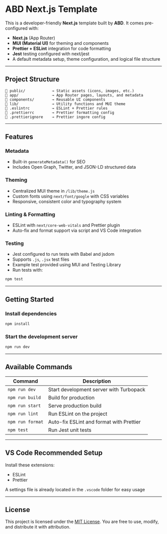 # ABD Next.js Template

This is a developer-friendly **Next.js** template built by **ABD**. It comes pre-configured with:

- **Next.js** (App Router)
- **MUI (Material UI)** for theming and components
- **Prettier + ESLint** integration for code formatting
- **Jest** testing configured with next/jest
- A default metadata setup, theme configuration, and logical file structure

---

## Project Structure

```
📁 public/            → Static assets (icons, images, etc.)
📁 app/               → App Router pages, layouts, and metadata
📁 components/        → Reusable UI components
📁 lib/               → Utility functions and MUI theme
📄 .eslintrc          → ESLint + Prettier rules
📄 .prettierrc        → Prettier formatting config
📄 .prettierignore    → Prettier ingore config
```

---

## Features

### Metadata

- Built-in `generateMetadata()` for SEO
- Includes Open Graph, Twitter, and JSON-LD structured data

### Theming

- Centralized MUI theme in `/lib/theme.js`
- Custom fonts using `next/font/google` with CSS variables
- Responsive, consistent color and typography system

### Linting & Formatting

- ESLint with `next/core-web-vitals` and Prettier plugin
- Auto-fix and format support via script and VS Code integration

### Testing

- Jest configured to run tests with Babel and jsdom
- Supports `.js`, `.jsx` test files
- Example test provided using MUI and Testing Library
- Run tests with:

```bash
npm test
```

---

## Getting Started

### Install dependencies

```bash
npm install
```

### Start the development server

```bash
npm run dev
```

---

## Available Commands

| Command          | Description                              |
| ---------------- | ---------------------------------------- |
| `npm run dev`    | Start development server with Turbopack  |
| `npm run build`  | Build for production                     |
| `npm run start`  | Serve production build                   |
| `npm run lint`   | Run ESLint on the project                |
| `npm run format` | Auto-fix ESLint and format with Prettier |
| `npm test`       | Run Jest unit tests                      |

---

## VS Code Recommended Setup

Install these extensions:

- ESLint
- Prettier

A settings file is already located in the `.vscode` folder for easy usage

---

## License

This project is licensed under the [MIT License](LICENSE). You are free to use, modify, and distribute it with attribution.

